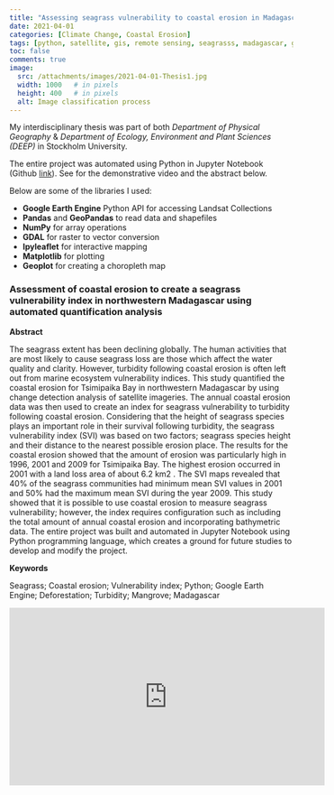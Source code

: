 ```yaml
---
title: "Assessing seagrass vulnerability to coastal erosion in Madagascar"
date: 2021-04-01
categories: [Climate Change, Coastal Erosion]
tags: [python, satellite, gis, remote sensing, seagrasss, madagascar, google earth engine, jupyter notebook, earth observation] # TAG names should always be lowercase
toc: false
comments: true
image:
  src: /attachments/images/2021-04-01-Thesis1.jpg
  width: 1000   # in pixels
  height: 400   # in pixels
  alt: Image classification process
---
```


My interdisciplinary thesis was part of both _Department of Physical Geography_ & _Department of Ecology, Environment and Plant Sciences (DEEP)_ in Stockholm University.

The entire project was automated using Python in Jupyter Notebook (Github [link](https://github.com/natarslan/Seagrass_Vulnerability_to_Coastal_Erosion)). See for the demonstrative video and the abstract below.

Below are some of the libraries I used:
- **Google Earth Engine** Python API for accessing Landsat Collections
- **Pandas** and **GeoPandas** to read data and shapefiles
- **NumPy** for array operations
- **GDAL** for raster to vector conversion
- **Ipyleaflet** for interactive mapping
- **Matplotlib** for plotting
- **Geoplot** for creating a choropleth map

### **Assessment of coastal erosion to create a seagrass vulnerability index in northwestern Madagascar using automated quantification analysis**

**Abstract**

The seagrass extent has been declining globally. The human activities that are most likely to cause seagrass loss are those which affect the water quality and clarity. However, turbidity following coastal erosion is often left out from marine ecosystem vulnerability indices. This study quantified the coastal erosion for Tsimipaika Bay in northwestern Madagascar by using change detection analysis of satellite imageries. The annual coastal erosion data was then used to create an index for seagrass vulnerability to turbidity following coastal erosion. Considering that the height of seagrass species plays an important role in their survival following turbidity, the seagrass vulnerability index (SVI) was based on two factors; seagrass species height and their distance to the nearest possible erosion place. The results for the coastal erosion showed that the amount of erosion was particularly high in 1996, 2001 and 2009 for Tsimipaika Bay. The highest erosion occurred in 2001 with a land loss area of about 6.2 km2 . The SVI maps revealed that 40% of the seagrass communities had minimum mean SVI values in 2001 and 50% had the maximum mean SVI during the year 2009. This study showed that it is possible to use coastal erosion to measure seagrass vulnerability; however, the index requires configuration such as including the total amount of annual coastal erosion and incorporating bathymetric data. The entire project was built and automated in Jupyter Notebook using Python programming language, which creates a ground for future studies to develop and modify the project.

**Keywords**

Seagrass; Coastal erosion; Vulnerability index; Python; Google Earth Engine; Deforestation; Turbidity; Mangrove; Madagascar



<iframe width="560" height="315" src="https://www.youtube.com/embed/tTH_1yfgrOw" title="YouTube video player" frameborder="0" allow="accelerometer; autoplay; clipboard-write; encrypted-media; gyroscope; picture-in-picture" allowfullscreen></iframe>
